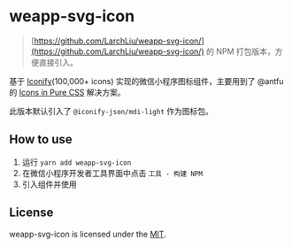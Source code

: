 # weapp-svg-icon

> [https://github.com/LarchLiu/weapp-svg-icon/](https://github.com/LarchLiu/weapp-svg-icon/) 的 NPM 打包版本，方便直接引入。

基于 [Iconify](https://iconify.design/)(100,000+ icons) 实现的微信小程序图标组件，主要用到了 @antfu 的 [Icons in Pure CSS](https://antfu.me/posts/icons-in-pure-css) 解决方案。

此版本默认引入了 `@iconify-json/mdi-light` 作为图标包。

## How to use

1. 运行 `yarn add weapp-svg-icon`
2. 在微信小程序开发者工具界面中点击 `工具 - 构建 NPM`
3. 引入组件并使用

## License

weapp-svg-icon
 is licensed under the  [MIT](./LICENSE).
